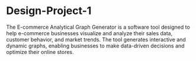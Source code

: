 
# Design-Project-1
The E-commerce Analytical Graph Generator is a software tool designed to help e-commerce businesses visualize and analyze their sales data, customer behavior, and market trends. The tool generates interactive and dynamic graphs, enabling businesses to make data-driven decisions and optimize their online stores.
